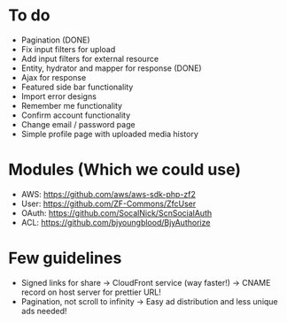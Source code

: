 To do
================================================================================
- Pagination (DONE)
- Fix input filters for upload
- Add input filters for external resource
- Entity, hydrator and mapper for response (DONE)
- Ajax for response
- Featured side bar functionality
- Import error designs
- Remember me functionality
- Confirm account functionality
- Change email / password page
- Simple profile page with uploaded media history

Modules (Which we could use)
================================================================================
- AWS: https://github.com/aws/aws-sdk-php-zf2
- User: https://github.com/ZF-Commons/ZfcUser
- OAuth: https://github.com/SocalNick/ScnSocialAuth
- ACL: https://github.com/bjyoungblood/BjyAuthorize

Few guidelines
================================================================================
- Signed links for share -> CloudFront service (way faster!) -> CNAME record on host server for prettier URL!
- Pagination, not scroll to infinity -> Easy ad distribution and less unique ads needed!
